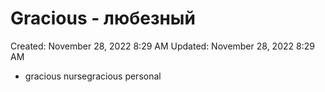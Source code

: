 # Gracious - любезный

Created: November 28, 2022 8:29 AM
Updated: November 28, 2022 8:29 AM

- gracious nursegracious personal